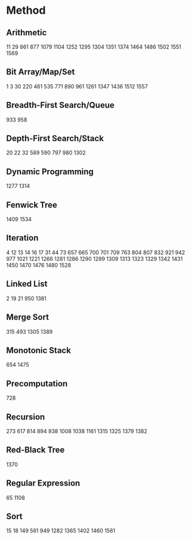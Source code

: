 # Method
## Arithmetic
11
29
861
877
1079
1104
1252
1295
1304
1351
1374
1464
1486
1502
1551
1569
## Bit Array/Map/Set
1
3
30
220
461
535
771
890
961
1261
1347
1436
1512
1557
## Breadth-First Search/Queue
933
958
## Depth-First Search/Stack
20
22
32
589
590
797
980
1302
## Dynamic Programming
1277
1314
## Fenwick Tree
1409
1534
## Iteration
4
12
13
14
16
17
31
44
73
657
665
700
701
709
763
804
807
832
921
942
977
1021
1221
1266
1281
1286
1290
1299
1309
1313
1323
1329
1342
1431
1450
1470
1476
1480
1528
## Linked List
2
19
21
950
1381
## Merge Sort
315
493
1305
1389
## Monotonic Stack
654
1475
## Precomputation
728
## Recursion
273
617
814
894
938
1008
1038
1161
1315
1325
1379
1382
## Red-Black Tree
1370
## Regular Expression
65
1108
## Sort
15
18
149
561
949
1282
1365
1402
1460
1561
